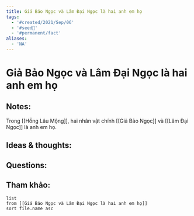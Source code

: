 ```yaml
---
title: Giả Bảo Ngọc và Lâm Đại Ngọc là hai anh em họ
tags:
  - '#created/2021/Sep/06'
  - '#seed🥜'
  - '#permanent/fact'
aliases:
  - 'NA'
---
```

# Giả Bảo Ngọc và Lâm Đại Ngọc là hai anh em họ

## Notes:
Trong [[Hồng Lâu Mộng]], hai nhân vật chính [[Giả Bảo Ngọc]] và [[Lâm Đại Ngọc]] là anh em họ.

## Ideas & thoughts:

## Questions:


## Tham khảo:
```dataview
list
from [[Giả Bảo Ngọc và Lâm Đại Ngọc là hai anh em họ]]
sort file.name asc
```